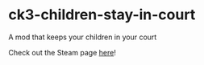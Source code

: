 # ck3-children-stay-in-court
A mod that keeps your children in your court

Check out the Steam page [here](https://steamcommunity.com/sharedfiles/filedetails/?id=2325067877)!
